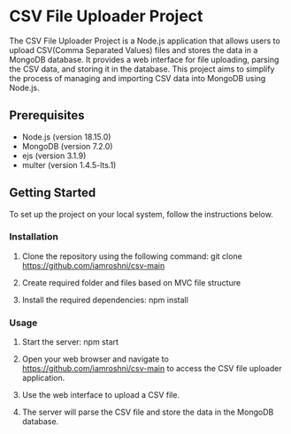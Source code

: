 # CSV File Uploader Project

The CSV File Uploader Project is a Node.js application that allows users to upload CSV(Comma Separated Values) files and stores the data in a MongoDB database. It provides a web interface for file uploading, parsing the CSV data, and storing it in the database. This project aims to simplify the process of managing and importing CSV data into MongoDB using Node.js.

## Prerequisites

- Node.js (version 18.15.0)
- MongoDB (version 7.2.0)
- ejs (version 3.1.9)
- multer (version 1.4.5-lts.1)

## Getting Started

To set up the project on your local system, follow the instructions below.

### Installation

1. Clone the repository using the following command:
   git clone https://github.com/iamroshni/csv-main

2. Create required folder and files based on MVC file structure

3. Install the required dependencies:
   npm install

### Usage

1. Start the server:
   npm start
   
2. Open your web browser and navigate to https://github.com/iamroshni/csv-main to access the CSV file uploader application.
3. Use the web interface to upload a CSV file.
4. The server will parse the CSV file and store the data in the MongoDB database.
